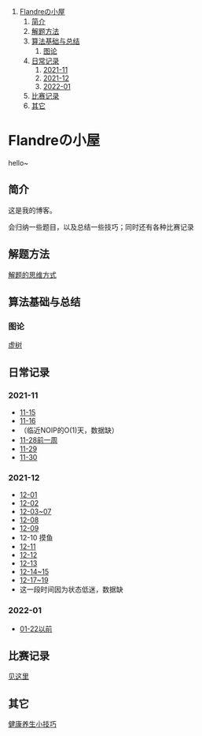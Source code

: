 1. [Flandreの小屋](#flandreの小屋)
   1. [简介](#简介)
   2. [解题方法](#解题方法)
   3. [算法基础与总结](#算法基础与总结)
      1. [图论](#图论)
   4. [日常记录](#日常记录)
      1. [2021-11](#2021-11)
      2. [2021-12](#2021-12)
      3. [2022-01](#2022-01)
   5. [比赛记录](#比赛记录)
   6. [其它](#其它)

# Flandreの小屋

hello\~

## 简介

这是我的博客。

会归纳一些题目，以及总结一些技巧；同时还有各种比赛记录

## 解题方法

[解题的思维方式](/zhu/method.html)

## 算法基础与总结

### 图论

[虚树](/zhu/algo/virtual-tree)

## 日常记录

### 2021-11

- [11-15](/zhu/record/2021-11-15.html)
- [11-16](/zhu/record/2021-11-16.html)
- （临近NOIP的O(1)天，数据缺）
- [11-28前一周](/zhu/record/2021-11-ar28.html)
- [11-29](/zhu/record/2021-11-29.html)
- [11-30](/zhu/record/2021-11-30.html)
  
### 2021-12

- [12-01](/zhu/record/2021-12-01.html)
- [12-02](/zhu/record/2021-12-02.html)
- [12-03~07](/zhu/record/2021-12-03~07.html)
- [12-08](/zhu/record/2021-12-08.html)
- [12-09](/zhu/record/2021-12-09.html)
- 12-10 摸鱼
- [12-11](/zhu/record/2021-12-11.html)
- [12-12](/zhu/record/2021-12-12.html)
- [12-13](/zhu/record/2021-12-13.html)
- [12-14~15](/zhu/record/2021-12-14~15.html)
- [12-17~19](/zhu/record/2021-12-17~19.html)
- 这一段时间因为状态低迷，数据缺

### 2022-01

- [01-22以前](/zhu/record/2022-01-22-bef.html)

## 比赛记录

[见这里](/zhu/contests/index.html)

## 其它

[健康养生小技巧](/zhu/misc/health.html)
